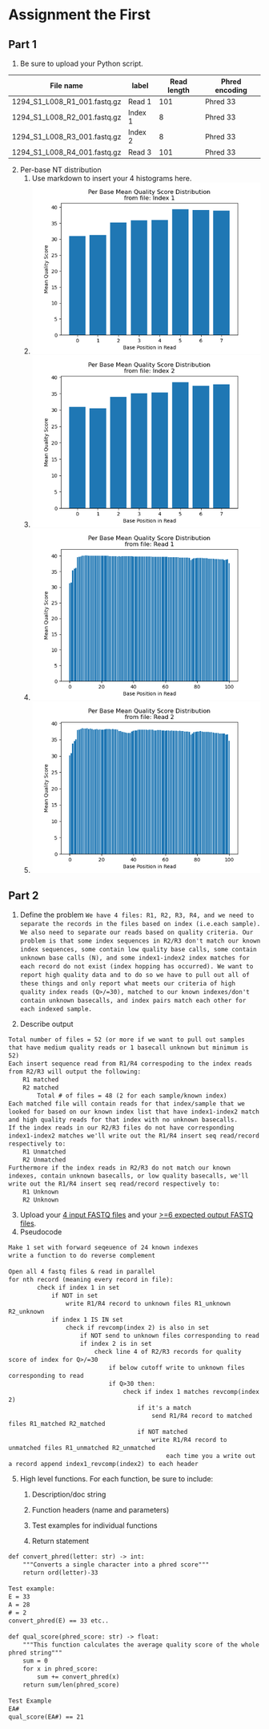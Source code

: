 # Assignment the First

## Part 1
1. Be sure to upload your Python script.

| File name | label | Read length | Phred encoding |
|---|---|---|---|
| 1294_S1_L008_R1_001.fastq.gz | Read 1 | 101 | Phred 33 |
| 1294_S1_L008_R2_001.fastq.gz | Index 1 | 8 | Phred 33 |
| 1294_S1_L008_R3_001.fastq.gz | Index 2 | 8 | Phred 33 |
| 1294_S1_L008_R4_001.fastq.gz | Read 3 | 101 | Phred 33 |


2. Per-base NT distribution
    1. Use markdown to insert your 4 histograms here.
    2. ![Index 1](https://github.com/pgenge/Demultiplex/blob/master/Assignment-the-first/Quality_Distributions/index1_quality.png)
    3. ![Index 2](https://github.com/pgenge/Demultiplex/blob/master/Assignment-the-first/Quality_Distributions/index2_quality.png)
    4. ![Read 1](https://github.com/pgenge/Demultiplex/blob/master/Assignment-the-first/Quality_Distributions/read1_quality.png)
    5. ![Read 2](https://github.com/pgenge/Demultiplex/blob/master/Assignment-the-first/Quality_Distributions/read2_quality.png)
    
## Part 2
1. Define the problem
`We have 4 files: R1, R2, R3, R4, and we need to separate the records in the files based on index (i.e.each sample). We also need to separate our reads based on quality criteria. Our problem is that some index sequences in R2/R3 don't match our known index sequences, some contain low quality base calls, some contain unknown base calls (N), and some index1-index2 index matches for each record do not exist (index hopping has occurred). We want to report high quality data and to do so we have to pull out all of these things and only report what meets our criteria of high quality index reads (Q>/=30), matched to our known indexes/don't contain unknown basecalls, and index pairs match each other for each indexed sample.`

2. Describe output
```
Total number of files = 52 (or more if we want to pull out samples that have medium quality reads or 1 basecall unknown but minimum is 52)
Each insert sequence read from R1/R4 correspoding to the index reads from R2/R3 will output the following:
    R1 matched
    R2 matched
        Total # of files = 48 (2 for each sample/known index)
Each matched file will contain reads for that index/sample that we looked for based on our known index list that have index1-index2 match and high quality reads for that index with no unknown basecalls.
If the index reads in our R2/R3 files do not have corresponding index1-index2 matches we'll write out the R1/R4 insert seq read/record respectively to:
    R1 Unmatched
    R2 Unmatched
Furthermore if the index reads in R2/R3 do not match our known indexes, contain unknown basecalls, or low quality basecalls, we'll write out the R1/R4 insert seq read/record respectively to:
    R1 Unknown
    R2 Unknown

```
3. Upload your [4 input FASTQ files](../TEST-input_FASTQ) and your [>=6 expected output FASTQ files](../TEST-output_FASTQ).
4. Pseudocode
```
Make 1 set with forward seqeuence of 24 known indexes 
write a function to do reverse complement

Open all 4 fastq files & read in parallel
for nth record (meaning every record in file): 
        check if index 1 in set
            if NOT in set
                write R1/R4 record to unknown files R1_unknown R2_unknown
            if index 1 IS IN set
                check if revcomp(index 2) is also in set
                    if NOT send to unknown files corresponding to read
                    if index 2 is in set
                        check line 4 of R2/R3 records for quality score of index for Q>/=30
                            if below cutoff write to unknown files corresponding to read
                            if Q>30 then:
                                check if index 1 matches revcomp(index 2)
                                    if it's a match
                                        send R1/R4 record to matched files R1_matched R2_matched
                                    if NOT matched
                                        write R1/R4 record to unmatched files R1_unmatched R2_unmatched
                                            each time you a write out a record append index1_revcomp(index2) to each header
```
5. High level functions. For each function, be sure to include:
    1. Description/doc string

    2. Function headers (name and parameters)

    3. Test examples for individual functions

    4. Return statement
```
def convert_phred(letter: str) -> int:
    """Converts a single character into a phred score"""
    return ord(letter)-33

Test example:
E = 33
A = 28
# = 2
convert_phred(E) == 33 etc.. 

def qual_score(phred_score: str) -> float:
    """This function calculates the average quality score of the whole phred string"""
    sum = 0
    for x in phred_score:
        sum += convert_phred(x)
    return sum/len(phred_score)

Test Example
EA#
qual_score(EA#) == 21
```

